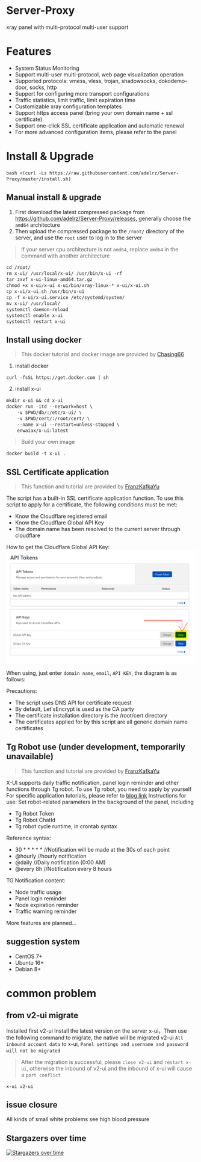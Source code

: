 # Server-Proxy

xray panel with multi-protocol multi-user support

# Features

- System Status Monitoring
- Support multi-user multi-protocol, web page visualization operation
- Supported protocols: vmess, vless, trojan, shadowsocks, dokodemo-door, socks, http
- Support for configuring more transport configurations
- Traffic statistics, limit traffic, limit expiration time
- Customizable xray configuration templates
- Support https access panel (bring your own domain name + ssl certificate)
- Support one-click SSL certificate application and automatic renewal
- For more advanced configuration items, please refer to the panel

# Install & Upgrade

```
bash <(curl -Ls https://raw.githubusercontent.com/adelrz/Server-Proxy/master/install.sh)
```

## Manual install & upgrade

1. First download the latest compressed package from https://github.com/adelrz/Server-Proxy/releases, generally choose the `amd64` architecture
2. Then upload the compressed package to the `/root/` directory of the server, and use the `root` user to log in to the server

> If your server cpu architecture is not `amd64`, replace `amd64` in the command with another architecture

```
cd /root/
rm x-ui/ /usr/local/x-ui/ /usr/bin/x-ui -rf
tar zxvf x-ui-linux-amd64.tar.gz
chmod +x x-ui/x-ui x-ui/bin/xray-linux-* x-ui/x-ui.sh
cp x-ui/x-ui.sh /usr/bin/x-ui
cp -f x-ui/x-ui.service /etc/systemd/system/
mv x-ui/ /usr/local/
systemctl daemon-reload
systemctl enable x-ui
systemctl restart x-ui
```

## Install using docker

> This docker tutorial and docker image are provided by [Chasing66](https://github.com/Chasing66)

1. install docker

```shell
curl -fsSL https://get.docker.com | sh
```

2. install x-ui

```shell
mkdir x-ui && cd x-ui
docker run -itd --network=host \
    -v $PWD/db/:/etc/x-ui/ \
    -v $PWD/cert/:/root/cert/ \
    --name x-ui --restart=unless-stopped \
    enwaiax/x-ui:latest
```

> Build your own image

```shell
docker build -t x-ui .
```

## SSL Certificate application

> This function and tutorial are provided by [FranzKafkaYu](https://github.com/FranzKafkaYu)

The script has a built-in SSL certificate application function. To use this script to apply for a certificate, the following conditions must be met:

- Know the Cloudflare registered email
- Know the Cloudflare Global API Key
- The domain name has been resolved to the current server through cloudflare

How to get the Cloudflare Global API Key:
    ![](media/d13ffd6a73f938d1037d0708e31433bf.PNG)

When using, just enter `domain name`, `email`, `API KEY`, the diagram is as follows:

Precautions:

- The script uses DNS API for certificate request
- By default, Let'sEncrypt is used as the CA party
- The certificate installation directory is the /root/cert directory
- The certificates applied for by this script are all generic domain name certificates

## Tg Robot use (under development, temporarily unavailable)

> This function and tutorial are provided by [FranzKafkaYu](https://github.com/FranzKafkaYu)

X-UI supports daily traffic notification, panel login reminder and other functions through Tg robot. To use Tg robot, you need to apply by yourself
For specific application tutorials, please refer to [blog link](https://coderfan.net/how-to-use-telegram-bot-to-alarm-you-when-someone-login-into-your-vps.html)
Instructions for use: Set robot-related parameters in the background of the panel, including

- Tg Robot Token
- Tg Robot ChatId
- Tg robot cycle runtime, in crontab syntax

Reference syntax:
- 30 * * * * * //Notification will be made at the 30s of each point
- @hourly      //hourly notification
- @daily       //Daily notification (0:00 AM)
- @every 8h    //Notification every 8 hours

TG Notification content:
- Node traffic usage
- Panel login reminder
- Node expiration reminder
- Traffic warning reminder

More features are planned...
## suggestion system

- CentOS 7+
- Ubuntu 16+
- Debian 8+

# common problem

## from v2-ui migrate

Installed first v2-ui Install the latest version on the server x-ui，Then use the following command to migrate, the native will be migrated v2-ui `All inbound account data` to x-ui, `Panel settings and username and password will not be migrated`

> After the migration is successful, please `close v2-ui` and `restart x-ui`, otherwise the inbound of v2-ui and the inbound of x-ui will cause a `port conflict`

```
x-ui v2-ui
```

## issue closure

All kinds of small white problems see high blood pressure

## Stargazers over time

[![Stargazers over time](https://starchart.cc/vaxilu/x-ui.svg)](https://starchart.cc/vaxilu/x-ui)
